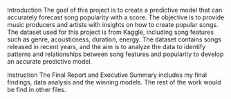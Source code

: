 Introduction
The goal of this project is to create a predictive model that can accurately forecast song popularity with a score. 
The objective is to provide music producers and artists with insights on how to create popular songs. 
The dataset used for this project is from Kaggle, including song features such as genre, acousticness, duration, energy. 
The dataset contains songs released in recent years, and the aim is to analyze the data to identify patterns and relationships 
between song features and popularity to develop an accurate predictive model.

Instruction
The Final Report and Executive Summary includes my final findings, data analysis and the winning models. 
The rest of the work would be find in other files. 
